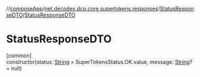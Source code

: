 //[composeApp](../../../index.md)/[net.decodex.dcp.core.supertokens.responses](../index.md)/[StatusResponseDTO](index.md)/[StatusResponseDTO](-status-response-d-t-o.md)

# StatusResponseDTO

[common]\
constructor(status: [String](https://kotlinlang.org/api/latest/jvm/stdlib/kotlin/-string/index.html) = SuperTokensStatus.OK.value, message: [String](https://kotlinlang.org/api/latest/jvm/stdlib/kotlin/-string/index.html)? = null)
